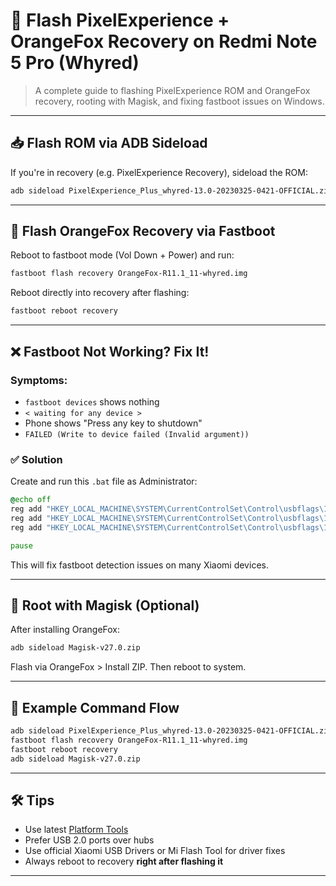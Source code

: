 
# 🚀 Flash PixelExperience + OrangeFox Recovery on Redmi Note 5 Pro (Whyred)

> A complete guide to flashing PixelExperience ROM and OrangeFox recovery, rooting with Magisk, and fixing fastboot issues on Windows.

---

## 📥 Flash ROM via ADB Sideload

If you're in recovery (e.g. PixelExperience Recovery), sideload the ROM:

```bash
adb sideload PixelExperience_Plus_whyred-13.0-20230325-0421-OFFICIAL.zip
```

---

## 🚀 Flash OrangeFox Recovery via Fastboot

Reboot to fastboot mode (Vol Down + Power) and run:

```bash
fastboot flash recovery OrangeFox-R11.1_11-whyred.img
```

Reboot directly into recovery after flashing:

```bash
fastboot reboot recovery
```

---

## ❌ Fastboot Not Working? Fix It!

### Symptoms:
- `fastboot devices` shows nothing
- `< waiting for any device >`
- Phone shows "Press any key to shutdown"
- `FAILED (Write to device failed (Invalid argument))`

### ✅ Solution

Create and run this `.bat` file as Administrator:

```bat
@echo off
reg add "HKEY_LOCAL_MACHINE\SYSTEM\CurrentControlSet\Control\usbflags\18D1D00D0100" /v "osvc" /t REG_BINARY /d "0000" /f
reg add "HKEY_LOCAL_MACHINE\SYSTEM\CurrentControlSet\Control\usbflags\18D1D00D0100" /v "SkipContainerIdQuery" /t REG_BINARY /d "01000000" /f
reg add "HKEY_LOCAL_MACHINE\SYSTEM\CurrentControlSet\Control\usbflags\18D1D00D0100" /v "SkipBOSDescriptorQuery" /t REG_BINARY /d "01000000" /f

pause
```

This will fix fastboot detection issues on many Xiaomi devices.

---

## 🔐 Root with Magisk (Optional)

After installing OrangeFox:

```bash
adb sideload Magisk-v27.0.zip
```

Flash via OrangeFox > Install ZIP. Then reboot to system.

---

## 📝 Example Command Flow

```bash
adb sideload PixelExperience_Plus_whyred-13.0-20230325-0421-OFFICIAL.zip
fastboot flash recovery OrangeFox-R11.1_11-whyred.img
fastboot reboot recovery
adb sideload Magisk-v27.0.zip
```

---

## 🛠 Tips

- Use latest [Platform Tools](https://developer.android.com/studio/releases/platform-tools)
- Prefer USB 2.0 ports over hubs
- Use official Xiaomi USB Drivers or Mi Flash Tool for driver fixes
- Always reboot to recovery **right after flashing it**

---

